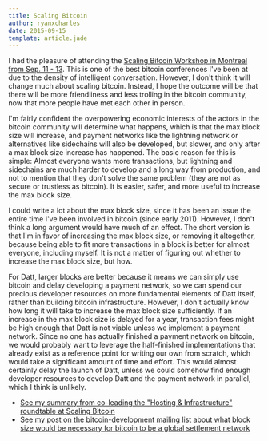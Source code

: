 ```yaml
---
title: Scaling Bitcoin
author: ryanxcharles
date: 2015-09-15
template: article.jade
---
```


I had the pleasure of attending the [Scaling Bitcoin Workshop in Montreal from
Sep. 11 - 13](https://scalingbitcoin.org/montreal2015/). This is one of the
best bitcoin conferences I've been at due to the density of intelligent
conversation. However, I don't think it will change much about scaling bitcoin.
Instead, I hope the outcome will be that there will be more friendliness and
less trolling in the bitcoin community, now that more people have met each
other in person.

I'm fairly confident the overpowering economic interests of the actors in the
bitcoin community will determine what happens, which is that the max block size
will increase, and payment networks like the lightning network or alternatives
like sidechains will also be developed, but slower, and only after a max block
size increase has happened. The basic reason for this is simple: Almost
everyone wants more transactions, but lightning and sidechains are much harder
to develop and a long way from production, and not to mention that they don't
solve the same problem (they are not as secure or trustless as bitcoin).  It is
easier, safer, and more useful to increase the max block size.

I could write a lot about the max block size, since it has been an issue the
entire time I've been involved in bitcoin (since early 2011). However, I don't
think a long argument would have much of an effect. The short version is that
I'm in favor of increasing the max block size, or removing it altogether,
because being able to fit more transactions in a block is better for almost
everyone, including myself. It is not a matter of figuring out whether to
increase the max block size, but how.

For Datt, larger blocks are better because it means we can simply use bitcoin
and delay developing a payment network, so we can spend our precious developer
resources on more fundamental elements of Datt itself, rather than building
bitcoin infrastructure. However, I don't actually know how long it will take to
increase the max block size sufficiently. If an increase in the max block size
is delayed for a year, transaction fees might be high enough that Datt is not
viable unless we implement a payment network. Since no one has actually
finished a payment network on bitcoin, we would probably want to leverage the
half-finished implementations that already exist as a reference point for
writing our own from scratch, which would take a significant amount of time and
effort. This would almost certainly delay the launch of Datt, unless we could
somehow find enough developer resources to develop Datt and the payment network
in parallel, which I think is unlikely.

* [See my summary from co-leading the "Hosting & Infrastructure" roundtable at Scaling Bitcoin](https://gist.github.com/ryanxcharles/b5011eedf96601c7007b)
* [See my post on the bitcoin-development mailing list about what block size would be necessary for bitcoin to be a global settlement network](http://lists.linuxfoundation.org/pipermail/bitcoin-dev/2015-May/008190.html)
